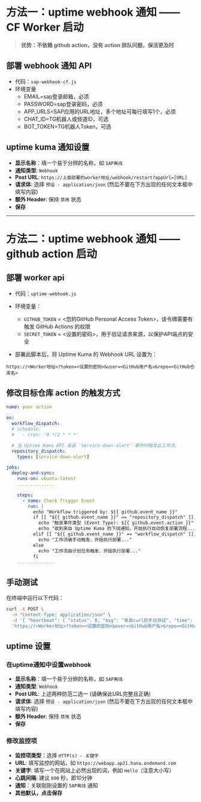 # 方法一：uptime webhook 通知 —— CF Worker 启动

> **优势：不依赖 github action，没有 action 排队问题，保活更及时**

## 部署 webhook 通知 API

- 代码：`sap-webhook-cf.js`
- 环境变量
  - EMAIL=sap登录邮箱，必须
  - PASSWORD=sap登录密码，必须
  - APP_URLS=SAP应用的URL地址，多个地址可每行填写1个，必须
  - CHAT_ID=TG机器人或频道ID，可选
  - BOT_TOKEN=TG机器人Token，可选

## uptime kuma 通知设置

- **显示名称**：填一个易于分辨的名称，如 `SAP离线`
- **通知类型**: `Webhook`
- **Post URL**: `https://上面部署的worker地址/webhook/restart?appUrl=[URL]`
- **请求体**: 选择 `预设 - application/json` (然后不要在下方出现的任何文本框中填写内容)
- **额外 Header**: 保持 `禁用` 状态
- **保存**

---

# 方法二：uptime webhook 通知 —— github action 启动

## 部署 worker api

- 代码：`uptime-webhook.js`
- 环境变量：
  - `GITHUB_TOKEN` = <您的GitHub Personal Access Token>，该令牌需要有触发 GitHub Actions 的权限
  - `SECRET_TOKEN` = <设置的密码>，用于验证请求来源，以保护API端点的安全

- 部署此脚本后，将 Uptime Kuma 的 Webhook URL 设置为：

```
https://<Worker地址>?token=<设置的密码>&user=<GitHub用户名>&repo=<GitHub仓库名>
```

## 修改目标仓库 action 的触发方式

```yml
name: your action

on:
  workflow_dispatch:
  # schedule:
  #   - cron: '0 */2 * * *'

  # 当 Uptime Kuma API 发送 'service-down-alert' 事件时触发此工作流。
  repository_dispatch:
    types: [service-down-alert]

jobs:
  deploy-and-sync:
    runs-on: ubuntu-latest
    ..............

    steps:
      - name: Check Trigger Event
        run: |
          echo "Workflow triggered by: ${{ github.event_name }}"
          if [[ "${{ github.event_name }}" == "repository_dispatch" ]]; then
            echo "触发事件类型 (Event Type): ${{ github.event.action }}"
            echo "收到来自 Uptime Kuma 的下线通知，开始执行自动恢复部署流程..."
          elif [[ "${{ github.event_name }}" == "workflow_dispatch" ]]; then
            echo "工作流被手动触发，开始执行部署..."
          else
            echo "工作流由计划任务触发，开始执行部署..."
          fi
    ..............
```

## 手动测试

在终端中运行以下代码：

```bash
curl -X POST \
  -H "Content-Type: application/json" \
  -d '{ "heartbeat": { "status": 0, "msg": "来自curl的手动测试", "time": "2025-09-16T00:00:00Z" }, "monitor": { "name": "手动验证监控" }, "msg": "这是一条手动验证通知。" }' \
  'https://<Worker地址>?token=<设置的密码>&user=<GitHub用户名>&repo=<GitHub仓库名>'
```

## uptime 设置

### 在uptime通知中设置webhook

- **显示名称**：填一个易于分辨的名称，如 `SAP离线`
- **通知类型**: `Webhook`
- **Post URL**: 上述两种防范二选一 (请确保此URL完整且正确)
- **请求体**: 选择 `预设 - application/json` (然后不要在下方出现的任何文本框中填写内容)
- **额外 Header**: 保持 `禁用` 状态
- **保存**

### 修改监控项

- **监控项类型**：选择 `HTTP(s) - 关键字`
- **URL**: 填写监控的网站，如 `https://webapp.ap21.hana.ondemand.com`
- **关键字**: 填写一个在网站上必然出现的词，例如 `Hello`（注意大小写）
- **心跳间隔**: 建议 `600` 秒，即10分钟
- **通知**：关联刚刚设置的 `SAP离线` 通知
- **其他默认，点击保存**
